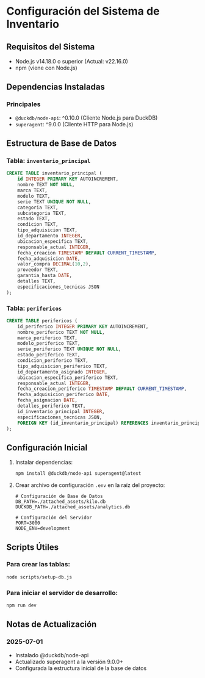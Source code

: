 # Configuración del Sistema de Inventario

## Requisitos del Sistema

- Node.js v14.18.0 o superior (Actual: v22.16.0)
- npm (viene con Node.js)

## Dependencias Instaladas

### Principales

- `@duckdb/node-api`: ^0.10.0 (Cliente Node.js para DuckDB)
- `superagent`: ^9.0.0 (Cliente HTTP para Node.js)

## Estructura de Base de Datos

### Tabla: `inventario_principal`

```sql
CREATE TABLE inventario_principal (
    id INTEGER PRIMARY KEY AUTOINCREMENT,
    nombre TEXT NOT NULL,
    marca TEXT,
    modelo TEXT,
    serie TEXT UNIQUE NOT NULL,
    categoria TEXT,
    subcategoria TEXT,
    estado TEXT,
    condicion TEXT,
    tipo_adquisicion TEXT,
    id_departamento INTEGER,
    ubicacion_especifica TEXT,
    responsable_actual INTEGER,
    fecha_creacion TIMESTAMP DEFAULT CURRENT_TIMESTAMP,
    fecha_adquisicion DATE,
    valor_compra DECIMAL(10,2),
    proveedor TEXT,
    garantia_hasta DATE,
    detalles TEXT,
    especificaciones_tecnicas JSON
);
```

### Tabla: `perifericos`

```sql
CREATE TABLE perifericos (
    id_periferico INTEGER PRIMARY KEY AUTOINCREMENT,
    nombre_periferico TEXT NOT NULL,
    marca_periferico TEXT,
    modelo_periferico TEXT,
    serie_periferico TEXT UNIQUE NOT NULL,
    estado_periferico TEXT,
    condicion_periferico TEXT,
    tipo_adquisicion_periferico TEXT,
    id_departamento_asignado INTEGER,
    ubicacion_especifica_periferico TEXT,
    responsable_actual INTEGER,
    fecha_creacion_periferico TIMESTAMP DEFAULT CURRENT_TIMESTAMP,
    fecha_adquisicion_periferico DATE,
    fecha_asignacion DATE,
    detalles_periferico TEXT,
    id_inventario_principal INTEGER,
    especificaciones_tecnicas JSON,
    FOREIGN KEY (id_inventario_principal) REFERENCES inventario_principal(id)
);
```

## Configuración Inicial

1. Instalar dependencias:

   ```bash
   npm install @duckdb/node-api superagent@latest
   ```

2. Crear archivo de configuración `.env` en la raíz del proyecto:

   ```env
   # Configuración de Base de Datos
   DB_PATH=./attached_assets/kilo.db
   DUCKDB_PATH=./attached_assets/analytics.db

   # Configuración del Servidor
   PORT=3000
   NODE_ENV=development
   ```

## Scripts Útiles

### Para crear las tablas:

```bash
node scripts/setup-db.js
```

### Para iniciar el servidor de desarrollo:

```bash
npm run dev
```

## Notas de Actualización

### 2025-07-01

- Instalado @duckdb/node-api
- Actualizado superagent a la versión 9.0.0+
- Configurada la estructura inicial de la base de datos
